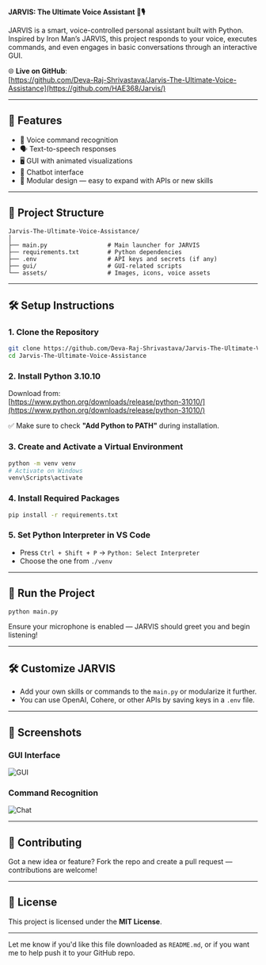 **JARVIS: The Ultimate Voice Assistant 🧠🎙️**

JARVIS is a smart, voice-controlled personal assistant built with Python. Inspired by Iron Man’s JARVIS, this project responds to your voice, executes commands, and even engages in basic conversations through an interactive GUI.

🌐 **Live on GitHub**:  
[https://github.com/Deva-Raj-Shrivastava/Jarvis-The-Ultimate-Voice-Assistance](https://github.com/HAE368/Jarvis/)

---

## 🚀 Features

- 🎤 Voice command recognition
- 🗣️ Text-to-speech responses
- 🖥️ GUI with animated visualizations
- 💬 Chatbot interface
- 📁 Modular design — easy to expand with APIs or new skills

---

## 📁 Project Structure

```
Jarvis-The-Ultimate-Voice-Assistance/
│
├── main.py                 # Main launcher for JARVIS
├── requirements.txt        # Python dependencies
├── .env                    # API keys and secrets (if any)
├── gui/                    # GUI-related scripts
└── assets/                 # Images, icons, voice assets
```

---

## 🛠️ Setup Instructions

### 1. Clone the Repository

```bash
git clone https://github.com/Deva-Raj-Shrivastava/Jarvis-The-Ultimate-Voice-Assistance.git
cd Jarvis-The-Ultimate-Voice-Assistance
```

### 2. Install Python 3.10.10

Download from:  
[https://www.python.org/downloads/release/python-31010/](https://www.python.org/downloads/release/python-31010/)

✅ Make sure to check **"Add Python to PATH"** during installation.

### 3. Create and Activate a Virtual Environment

```bash
python -m venv venv
# Activate on Windows
venv\Scripts\activate
```

### 4. Install Required Packages

```bash
pip install -r requirements.txt
```

### 5. Set Python Interpreter in VS Code

- Press `Ctrl + Shift + P` → `Python: Select Interpreter`
- Choose the one from `./venv`

---

## 🧪 Run the Project

```bash
python main.py
```

Ensure your microphone is enabled — JARVIS should greet you and begin listening!

---

## 🛠️ Customize JARVIS

- Add your own skills or commands to the `main.py` or modularize it further.
- You can use OpenAI, Cohere, or other APIs by saving keys in a `.env` file.

---

## 📸 Screenshots

### GUI Interface  
![GUI](assets/home_gui.png)

### Command Recognition  
![Chat](assets/chat_screen.png)

---

## 🤝 Contributing

Got a new idea or feature? Fork the repo and create a pull request — contributions are welcome!

---

## 📜 License

This project is licensed under the **MIT License**.


---

Let me know if you'd like this file downloaded as `README.md`, or if you want me to help push it to your GitHub repo.

